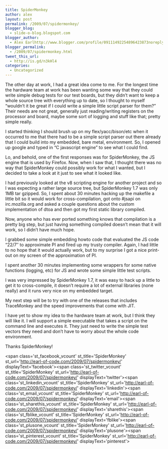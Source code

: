 ```yaml
---
title: SpiderMonkey
author: alex
layout: post
permalink: /2009/07/spidermonkey/
blogger_blog:
  - slide-o-blog.blogspot.com
blogger_author:
  - Alex Earlhttp://www.blogger.com/profile/09111492254896423873noreply@blogger.com
blogger_permalink:
  - /2009/07/spidermonkey.html
tweet_this_url:
  - http://is.gd/n3kHl4
categories:
  - Uncategorized
---
```

The other day at work, I had a great idea come to me. For the longest time the hardware team at work has been wanting some way that they could write simple debug tests for our test boards, but they didn&#8217;t want to keep a whole source tree with everything up to date, so I thought to myself &#8220;wouldn&#8217;t it be great if I could write a simple little script parser for them?&#8221; Their needs are not great, generally just reading/writing registers on the processor and board, maybe some sort of logging and stuff like that; pretty simple really.

I started thinking I should brush up on my flex/yacc/bison/etc when it occurred to me that there had to be a simple script parser out there already that I could build into my embedded, bare metal, environment. So, I opened up google and typed in &#8220;C javascript engine&#8221; to see what I could find.

Lo, and behold, one of the first responses was for SpiderMonkey, the JS engine that is used by Firefox. Now, when I saw that, I thought there was no way that SpiderMonkey could possibly work for what I wanted, but I decided to take a look at it just to see what it looked like.

I had previously looked at the v8 scripting engine for another project and so I was expecting a rather large source tree, but SpiderMonkey 1.7 was only 1MB tar gzipped. So, I spent about 30 minutes hacking up the makefile a little bit so it would work for cross-compilation, got onto #jsapi on irc.mozilla.org and asked a couple questions about the custom implementation of dtoa and then got my first static library compiled.

Now, anyone who has ever ported something knows that compilation is a pretty big step, but just having something compiled doesn&#8217;t mean that it will work, so I didn&#8217;t have much hope.

I grabbed some simple embedding howto code that evaluated the JS code &#8220;22/7&#8243; to approximate PI and fired up my trusty compiler. Again, I had little to no hope that it would actually work, but to my surprise I got a nice print-out on my screen of the approximation of PI.

I spent another 30 minutes implementing some wrappers for some native functions (logging, etc) for JS and wrote some simple little test scripts.

I was very impressed by SpiderMonkey 1.7, it was easy to hack up a little to get it to cross-compile, it doesn&#8217;t require a lot of external libraries (none really) and it runs very nice on my embedded target.

My next step will be to try with one of the releases that includes TraceMonkey and the speed improvements that come with JIT.

I have yet to show my idea to the hardware team at work, but I think they will like it. I will support a simple executable that takes a script on the command line and executes it. They just need to write the simple test vectors they need and don&#8217;t have to worry about the whole code environment.

Thanks SpiderMonkey!

<span class='st\_facebook\_vcount' st\_title='SpiderMonkey' st\_url='http://earl-of-code.com/2009/07/spidermonkey/' displayText='facebook'></span><span class='st\_twitter\_vcount' st\_title='SpiderMonkey' st\_url='http://earl-of-code.com/2009/07/spidermonkey/' displayText='twitter'></span><span class='st\_linkedin\_vcount' st\_title='SpiderMonkey' st\_url='http://earl-of-code.com/2009/07/spidermonkey/' displayText='linkedin'></span><span class='st\_email\_vcount' st\_title='SpiderMonkey' st\_url='http://earl-of-code.com/2009/07/spidermonkey/' displayText='email'></span><span class='st\_sharethis\_vcount' st\_title='SpiderMonkey' st\_url='http://earl-of-code.com/2009/07/spidermonkey/' displayText='sharethis'></span><span class='st\_fblike\_vcount' st\_title='SpiderMonkey' st\_url='http://earl-of-code.com/2009/07/spidermonkey/' displayText='fblike'></span><span class='st\_plusone\_vcount' st\_title='SpiderMonkey' st\_url='http://earl-of-code.com/2009/07/spidermonkey/' displayText='plusone'></span><span class='st\_pinterest\_vcount' st\_title='SpiderMonkey' st\_url='http://earl-of-code.com/2009/07/spidermonkey/' displayText='pinterest'></span>